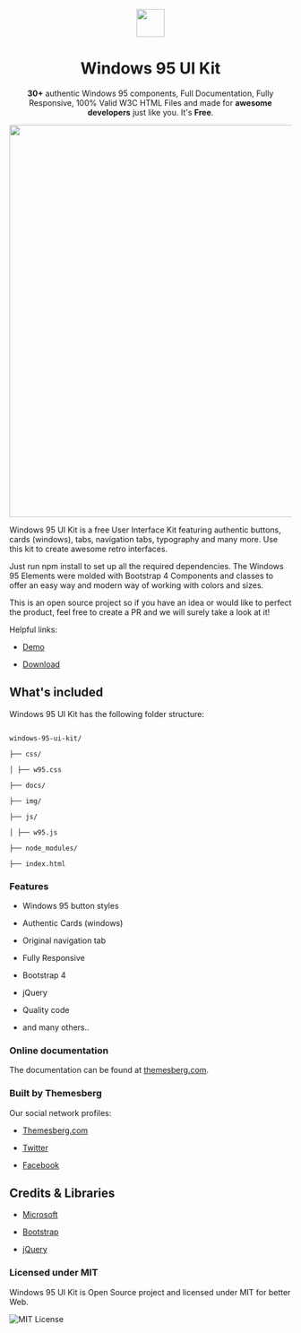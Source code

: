 <p align="center">
  <a href="https://themesberg.com" alt="Themesberg Logo">
    <img height="50" src="https://themesberg.com/img/brand/themesberg.png">
  </a>
</p>
<h1 align="center">Windows 95 UI Kit</h1>

<p align="center"><b>30+</b> authentic Windows 95 components, Full Documentation, Fully Responsive, 100% Valid W3C HTML Files and made for <b>awesome developers</b> just like you. It's <strong>Free</strong>.</p>

<p align="center">
    <a href="https://demo.themesberg.com/windows-95-ui-kit/" align="center" alt="Windows 95 UI Kit Demo">
        <img width="700" align="center" src="https://themesberg.s3.us-east-2.amazonaws.com/public/products/windows-95/windows-95-bootstrap-preview.gif">
    </a>
</p>

<p>Windows 95 UI Kit is a free User Interface Kit featuring authentic buttons, cards (windows), tabs, navigation tabs, typography and many more. Use this kit to create awesome retro interfaces.</p>
<p>Just run npm install to set up all the required dependencies. The Windows 95 Elements were molded with Bootstrap 4 Components and classes to offer an easy way and modern way of working with colors and sizes.</p>
<p>This is an open source project so if you have an idea or would like to perfect the product, feel free to create a PR and we will surely take a look at it!</p>
<p>Helpful links:</p>

- [Demo](https://demo.themesberg.com/windows-95-ui-kit/)

- [Download](https://themesberg.com/product/windows-95-ui-kit)

## What's included

Windows 95 UI Kit has the following folder structure:

```

windows-95-ui-kit/

├── css/

│ ├── w95.css

├── docs/

├── img/

├── js/

│ ├── w95.js

├── node_modules/

├── index.html

```

### Features

- Windows 95 button styles

- Authentic Cards (windows)

- Original navigation tab

- Fully Responsive

- Bootstrap 4

- jQuery

- Quality code

- and many others..

### Online documentation

The documentation can be found at [themesberg.com](https://themesberg.com/preview/windows-95-ui-kit/docs/introduction.html).

### Built by Themesberg

Our social network profiles:

- [Themesberg.com](https://themesberg.com)

- [Twitter](https://twitter.com/themesberg)

- [Facebook](https://www.facebook.com/themesberg)

## Credits & Libraries

- [Microsoft](https://www.microsoft.com/ro-ro/)

- [Bootstrap](https://getbootstrap.com/)

* [jQuery](https://jquery.com/)

### Licensed under MIT

Windows 95 UI Kit is Open Source project and licensed under MIT for better Web.

![MIT License](https://img.shields.io/cocoapods/l/AFNetworking.svg?style=for-the-badge)

